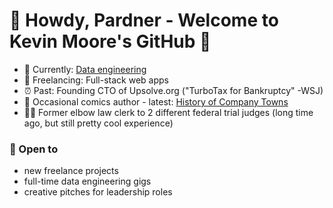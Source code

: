 # 🤠 Howdy, Pardner - Welcome to Kevin Moore's GitHub 🤠

- 🔭 Currently: [Data engineering](https://github.com/DataTalksClub/data-engineering-zoomcamp) 
- 🤖 Freelancing: Full-stack web apps
- ⏰ Past: Founding CTO of Upsolve.org ("TurboTax for Bankruptcy" -WSJ)
- 🎨 Occasional comics author - latest: [History of Company Towns](https://thenib.com/company-towns-history/)
- 🧑‍⚖️ Former elbow law clerk to 2 different federal trial judges (long time ago, but still pretty cool experience)

###  👋 Open to 
* new freelance projects
* full-time data engineering gigs
* creative pitches for leadership roles

<!--
- 👯 I’m looking to collaborate on ...
- 🤔 I’m looking for help with ...
- 💬 Ask me about ...
- 📫 How to reach me: ...
-->
